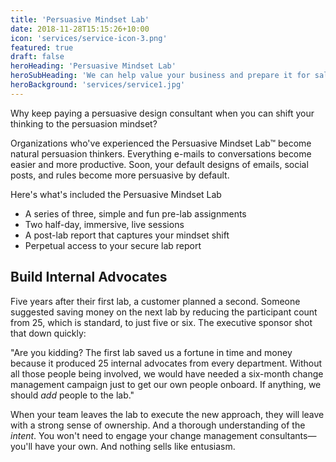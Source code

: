 ```yaml
---
title: 'Persuasive Mindset Lab'
date: 2018-11-28T15:15:26+10:00
icon: 'services/service-icon-3.png'
featured: true
draft: false
heroHeading: 'Persuasive Mindset Lab'
heroSubHeading: 'We can help value your business and prepare it for sale.'
heroBackground: 'services/service1.jpg'
---
```


Why keep paying a persuasive design consultant when you can shift your thinking to the persuasion mindset? 

Organizations who've experienced the Persuasive Mindset Lab&trade; become natural persuasion thinkers. Everything e-mails to conversations become easier and more productive. Soon, your default designs of emails, social posts, and rules become more persuasive by default.

Here's what's included the Persuasive Mindset Lab 

- A series of three, simple and fun pre-lab assignments
- Two half-day, immersive, live sessions
- A post-lab report that captures your mindset shift
- Perpetual access to your secure lab report 

## Build Internal Advocates

Five years after their first lab, a customer planned a second. Someone suggested saving money on the next lab by reducing the participant count from 25, which is standard, to just five or six. The executive sponsor shot that down quickly:

"Are you kidding? The first lab saved us a fortune in time and money because it produced 25 internal advocates from every department. Without all those people being involved, we would have needed a six-month change management campaign just to get our own people onboard. If anything, we should *add* people to the lab."

When your team leaves the lab to execute the new approach, they will leave with a strong sense of ownership. And a thorough understanding of the *intent*. You won't need to engage your change management consultants—you'll have your own. And nothing sells like entusiasm. 


